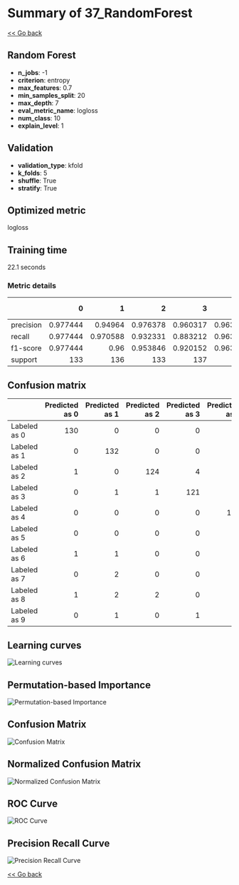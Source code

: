 # Summary of 37_RandomForest

[<< Go back](../README.md)


## Random Forest
- **n_jobs**: -1
- **criterion**: entropy
- **max_features**: 0.7
- **min_samples_split**: 20
- **max_depth**: 7
- **eval_metric_name**: logloss
- **num_class**: 10
- **explain_level**: 1

## Validation
 - **validation_type**: kfold
 - **k_folds**: 5
 - **shuffle**: True
 - **stratify**: True

## Optimized metric
logloss

## Training time

22.1 seconds

### Metric details
|           |          0 |          1 |          2 |          3 |          4 |          5 |          6 |          7 |          8 |          9 |   accuracy |   macro avg |   weighted avg |   logloss |
|:----------|-----------:|-----------:|-----------:|-----------:|-----------:|-----------:|-----------:|-----------:|-----------:|-----------:|-----------:|------------:|---------------:|----------:|
| precision |   0.977444 |   0.94964  |   0.976378 |   0.960317 |   0.963235 |   0.915493 |   0.992424 |   0.907801 |   0.888889 |   0.911765 |   0.943578 |    0.944339 |       0.94449  |  0.365933 |
| recall    |   0.977444 |   0.970588 |   0.932331 |   0.883212 |   0.963235 |   0.955882 |   0.963235 |   0.955224 |   0.916031 |   0.918519 |   0.943578 |    0.94357  |       0.943578 |  0.365933 |
| f1-score  |   0.977444 |   0.96     |   0.953846 |   0.920152 |   0.963235 |   0.935252 |   0.977612 |   0.930909 |   0.902256 |   0.915129 |   0.943578 |    0.943583 |       0.943661 |  0.365933 |
| support   | 133        | 136        | 133        | 137        | 136        | 136        | 136        | 134        | 131        | 135        |   0.943578 | 1347        |    1347        |  0.365933 |


## Confusion matrix
|              |   Predicted as 0 |   Predicted as 1 |   Predicted as 2 |   Predicted as 3 |   Predicted as 4 |   Predicted as 5 |   Predicted as 6 |   Predicted as 7 |   Predicted as 8 |   Predicted as 9 |
|:-------------|-----------------:|-----------------:|-----------------:|-----------------:|-----------------:|-----------------:|-----------------:|-----------------:|-----------------:|-----------------:|
| Labeled as 0 |              130 |                0 |                0 |                0 |                2 |                0 |                0 |                0 |                1 |                0 |
| Labeled as 1 |                0 |              132 |                0 |                0 |                0 |                1 |                0 |                0 |                2 |                1 |
| Labeled as 2 |                1 |                0 |              124 |                4 |                0 |                0 |                0 |                1 |                1 |                2 |
| Labeled as 3 |                0 |                1 |                1 |              121 |                0 |                5 |                0 |                2 |                5 |                2 |
| Labeled as 4 |                0 |                0 |                0 |                0 |              131 |                1 |                0 |                2 |                2 |                0 |
| Labeled as 5 |                0 |                0 |                0 |                0 |                1 |              130 |                1 |                0 |                0 |                4 |
| Labeled as 6 |                1 |                1 |                0 |                0 |                2 |                0 |              131 |                0 |                1 |                0 |
| Labeled as 7 |                0 |                2 |                0 |                0 |                0 |                2 |                0 |              128 |                1 |                1 |
| Labeled as 8 |                1 |                2 |                2 |                0 |                0 |                1 |                0 |                3 |              120 |                2 |
| Labeled as 9 |                0 |                1 |                0 |                1 |                0 |                2 |                0 |                5 |                2 |              124 |

## Learning curves
![Learning curves](learning_curves.png)

## Permutation-based Importance
![Permutation-based Importance](permutation_importance.png)
## Confusion Matrix

![Confusion Matrix](confusion_matrix.png)


## Normalized Confusion Matrix

![Normalized Confusion Matrix](confusion_matrix_normalized.png)


## ROC Curve

![ROC Curve](roc_curve.png)


## Precision Recall Curve

![Precision Recall Curve](precision_recall_curve.png)



[<< Go back](../README.md)
